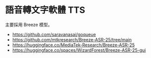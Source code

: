 # 語音轉文字軟體 TTS
主要採用 Breeze 模型。

* https://github.com/saravanasai/goqueue
* https://github.com/mtkresearch/Breeze-ASR-25/tree/main
* https://huggingface.co/MediaTek-Research/Breeze-ASR-25
* https://huggingface.co/spaces/WizardForest/Breeze-ASR-25-gui